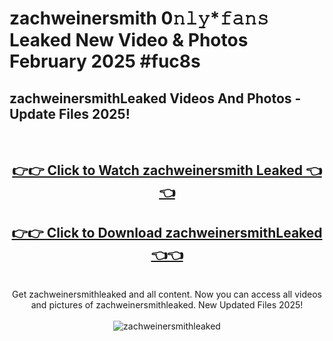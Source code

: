 # zachweinersmith 0𝚗𝚕𝚢*𝚏𝚊𝚗𝚜 Leaked New Video & Photos February 2025 #fuc8s

<h2>zachweinersmithLeaked Videos And Photos - Update Files 2025!</h2>
<br>
<div align="center">
<h2><a href="https://mediaupload.pro?title=zachweinersmith&ref=11F" rel="nofollow">👉👉 Click to Watch zachweinersmith Leaked 👈👈</a></h2>
<h2><a href="https://mediaupload.pro?title=zachweinersmith&ref=11F" rel="nofollow">👉👉 Click to Download zachweinersmithLeaked 👈👈</a></h2>
<br>
Get zachweinersmithleaked and all content. Now you can access all videos and pictures of zachweinersmithleaked. New Updated Files 2025!
<br>
<br>
<a href="https://mediaupload.pro?title=zachweinersmith&ref=11F" rel="nofollow" data-target="animated-image.originalLink"><img src="https://i.ibb.co/Gkj2r4b/banner.png" alt="zachweinersmithleaked" style="max-width: 100%; display: inline-block;" data-target="animated-image.originalImage"></a>
</div>
<br>


